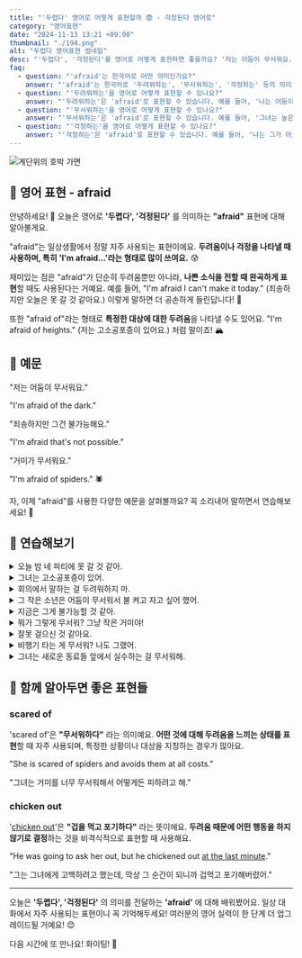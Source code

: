```yaml
---
title: "'두렵다' 영어로 어떻게 표현할까 😨 - 걱정된다 영어로"
category: "영어표현"
date: "2024-11-13 13:21 +09:00"
thumbnail: "./194.png"
alt: "두렵다 영어표현 썸네일"
desc: "'두렵다', '걱정된다'를 영어로 어떻게 표현하면 좋을까요? '저는 어둠이 무서워요.', '죄송하지만 그건 불가능해요.' 등을 영어로 표현하는 법을 배워봅시다. 다양한 예문을 통해서 연습하고 본인의 표현으로 만들어 보세요."
faq:
  - question: "'afraid'는 한국어로 어떤 의미인가요?"
    answer: "'afraid'는 한국어로 '두려워하는', '무서워하는', '걱정하는' 등의 의미로 해석될 수 있습니다."
  - question: "'두려워하는'을 영어로 어떻게 표현할 수 있나요?"
    answer: "'두려워하는'은 'afraid'로 표현할 수 있습니다. 예를 들어, '나는 어둠이 두려워'는 'I'm afraid of the dark'로 말할 수 있습니다."
  - question: "'무서워하는'을 영어로 어떻게 표현할 수 있나요?"
    answer: "'무서워하는'은 'afraid'로 표현할 수 있습니다. 예를 들어, '그녀는 높은 곳이 무서워'는 'She is afraid of heights'로 말할 수 있습니다."
  - question: "'걱정하는'을 영어로 어떻게 표현할 수 있나요?"
    answer: "'걱정하는'은 'afraid'로 표현할 수 있습니다. 예를 들어, '나는 그가 아프지 않을까 걱정해'는 'I'm afraid he might be sick'로 표현할 수 있습니다."
---
```


![계단위의 호박 가면](./194-1.jpg)

## 🌟 영어 표현 - afraid

안녕하세요! 👋 오늘은 영어로 **'두렵다', '걱정된다'** 를 의미하는 **"afraid"** 표현에 대해 알아볼게요.

"afraid"는 일상생활에서 정말 자주 사용되는 표현이에요. **두려움이나 걱정을 나타낼 때 사용하며, 특히 'I'm afraid...'라는 형태로 많이 쓰여요.** 😰

재미있는 점은 "afraid"가 단순히 두려움뿐만 아니라, **나쁜 소식을 전할 때 완곡하게 표현**할 때도 사용된다는 거예요. 예를 들어, "I'm afraid I can't make it today." (죄송하지만 오늘은 못 갈 것 같아요.) 이렇게 말하면 더 공손하게 들린답니다! 🙏

또한 "afraid of"라는 형태로 **특정한 대상에 대한 두려움**을 나타낼 수도 있어요. "I'm afraid of heights." (저는 고소공포증이 있어요.) 처럼 말이죠! 🏔️

<script async src="https://pagead2.googlesyndication.com/pagead/js/adsbygoogle.js?client=ca-pub-1465612013356152"
     crossorigin="anonymous"></script>
<!-- engple-horizontal-ad -->

<ins class="adsbygoogle"
     style="display:block"
     data-ad-client="ca-pub-1465612013356152"
     data-ad-slot="2106896038"
     data-ad-format="auto"
     data-full-width-responsive="true"></ins>

<script>
     (adsbygoogle = window.adsbygoogle || []).push({});
</script>

## 📖 예문

"저는 어둠이 무서워요."

"I'm afraid of the dark."

"죄송하지만 그건 불가능해요."

"I'm afraid that's not possible."

"거미가 무서워요."

"I'm afraid of spiders." 🕷️

자, 이제 "afraid"를 사용한 다양한 예문을 살펴볼까요? 꼭 소리내어 말하면서 연습해보세요! 🎯

## 💬 연습해보기

<details>
<summary>오늘 밤 네 파티에 못 갈 것 같아.</summary>
<span>I'm afraid I can't <a href="/blog/in-english/244.make-it/">make it</a> to your party tonight.</span>
</details>

<details>
<summary>그녀는 고소공포증이 있어.</summary>
<span>She's afraid of heights.</span>
</details>

<details>
<summary>회의에서 말하는 걸 두려워하지 마.</summary>
<span>Don't be afraid to speak up in meetings.</span>
</details>

<details>
<summary>그 작은 소년은 어둠이 무서워서 불 켜고 자고 싶어 했어.</summary>
<span>The little boy was afraid of the dark and wanted to sleep with the lights on.</span>
</details>

<details>
<summary>지금은 그게 불가능할 것 같아.</summary>
<span>I'm afraid that's not possible at the moment.</span>
</details>

<details>
<summary>뭐가 그렇게 무서워? 그냥 작은 거미야!</summary>
<span>What are you so afraid of? It's just a tiny spider!</span>
</details>

<details>
<summary>잘못 걸으신 것 같아요.</summary>
<span>I'm afraid you've got the <a href="/blog/in-english/316.wrong/">wrong</a> number.</span>
</details>

<details>
<summary>비행기 타는 게 무서워? 나도 그랬어.</summary>
<span>Are you afraid of flying? I <a href="/blog/in-english/143.used-to/">used to</a> be too.</span>
</details>

<details>
<summary>그녀는 새로운 동료들 앞에서 실수하는 걸 무서워해.</summary>
<span>She's afraid of making mistakes in front of her new coworkers.</span>
</details>

## 🤝 함께 알아두면 좋은 표현들

### scared of

'scared of'은 **"무서워하다"** 라는 의미예요. **어떤 것에 대해 두려움을 느끼는 상태를 표현**할 때 자주 사용되며, 특정한 상황이나 대상을 지칭하는 경우가 많아요.

"She is scared of spiders and avoids them at all costs."

"그녀는 거미를 너무 무서워해서 어떻게든 피하려고 해."

### chicken out

'[chicken out](/blog/in-english/263.chicken-out/)'은 **"겁을 먹고 포기하다"** 라는 뜻이에요. **두려움 때문에 어떤 행동을 하지 않기로 결정**하는 것을 비격식적으로 표현할 때 사용해요.

"He was going to ask her out, but he chickened out [at the last minute](/blog/in-english/221.at-the-last-minute/)."

"그는 그녀에게 고백하려고 했는데, 막상 그 순간이 되니까 겁먹고 포기해버렸어."

---

오늘은 **'두렵다', '걱정된다'** 의 의미를 전달하는 **'afraid'** 에 대해 배워봤어요. 일상 대화에서 자주 사용되는 표현이니 꼭 기억해두세요! 여러분의 영어 실력이 한 단계 더 업그레이드될 거예요! 😊

다음 시간에 또 만나요! 화이팅! 💪
